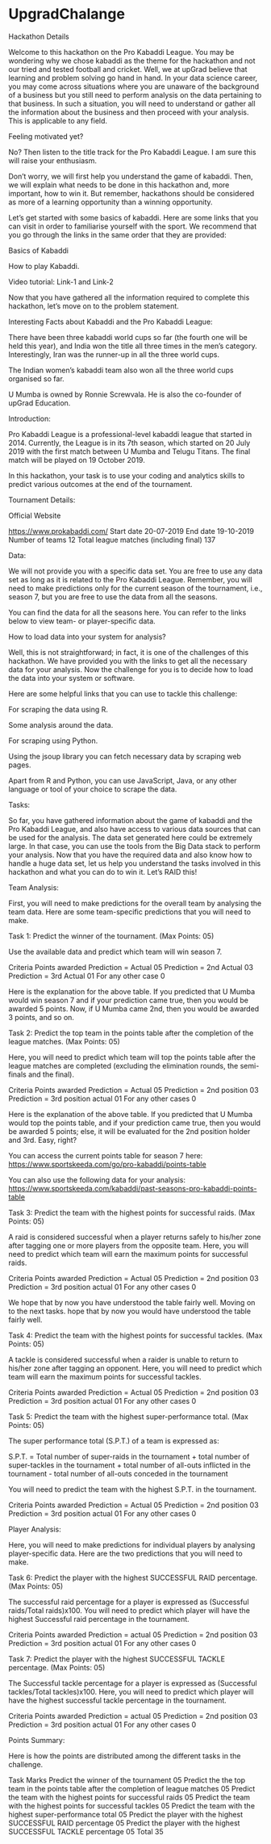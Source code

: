 # UpgradChalange


Hackathon Details
 

Welcome to this hackathon on the Pro Kabaddi League. You may be wondering why we chose kabaddi as the theme for the hackathon and not our tried and tested football and cricket. Well, we at upGrad believe that learning and problem solving go hand in hand. In your data science career, you may come across situations where you are unaware of the background of a business but you still need to perform analysis on the data pertaining to that business. In such a situation, you will need to understand or gather all the information about the business and then proceed with your analysis. This is applicable to any field.

 

Feeling motivated yet? 

 

No? Then listen to the title track for the Pro Kabaddi League. I am sure this will raise your enthusiasm.

 

Don’t worry, we will first help you understand the game of kabaddi. Then, we will explain what needs to be done in this hackathon and, more important, how to win it. But remember, hackathons should be considered as more of a learning opportunity than a winning opportunity.

 

Let’s get started with some basics of kabaddi. Here are some links that you can visit in order to familiarise yourself with the sport. We recommend that you go through the links in the same order that they are provided:

 

Basics of Kabaddi

How to play Kabaddi.

Video tutorial: Link-1 and Link-2

 

Now that you have gathered all the information required to complete this hackathon, let’s move on to the problem statement.

 

Interesting Facts about Kabaddi and the Pro Kabaddi League:

 

There have been three kabaddi world cups so far (the fourth one will be held this year), and India won the title all three times in the men’s category. Interestingly, Iran was the runner-up in all the three world cups.

The Indian women’s kabaddi team also won all the three world cups organised so far.

U Mumba is owned by Ronnie Screwvala. He is also the co-founder of upGrad Education. 

 

Introduction:

 

Pro Kabaddi League is a professional-level kabaddi league that started in 2014. Currently, the League is in its 7th season, which started on 20 July 2019 with the first match between U Mumba and Telugu Titans. The final match will be played on 19 October 2019.

 

In this hackathon, your task is to use your coding and analytics skills to predict various outcomes at the end of the tournament.

 

Tournament Details:

Official Website

https://www.prokabaddi.com/
Start date	20-07-2019
End date	19-10-2019
Number of teams	12
Total league matches (including final)	137
 

 

Data:

 

We will not provide you with a specific data set. You are free to use any data set as long as it is related to the Pro Kabaddi League. Remember, you will need to make predictions only for the current season of the tournament, i.e., season 7, but you are free to use the data from all the seasons.

 

You can find the data for all the seasons  here. You can refer to the links below to view team- or player-specific data.

 

 

How to load data into your system for analysis?

 

Well, this is not straightforward; in fact, it is one of the challenges of this hackathon. We have provided you with the links to get all the necessary data for your analysis. Now the challenge for you is to decide how to load the data into your system or software. 

 

Here are some helpful links that you can use to tackle this challenge:

For scraping the data using R.

Some analysis around the data.

For scraping using Python.

Using the jsoup library you can fetch necessary data by scraping  web pages.

 

Apart from R and Python, you can use JavaScript, Java, or any other language or tool of your choice to scrape the data.

 

Tasks:

 

So far, you have gathered information about the game of kabaddi and the Pro Kabaddi League, and also have access to various data sources that can be used for the analysis. The data set generated here could be extremely large. In that case, you can use the tools from the Big Data stack to perform your analysis. Now that you have the required data and also know how to handle a huge data set, let us help you understand the tasks involved in this hackathon and what you can do to win it. Let’s RAID this!

 

Team Analysis:

 

First, you will need to make predictions for the overall team by analysing the team data. Here are some team-specific predictions that you will need to make. 

 

Task 1: Predict the winner of the tournament. (Max Points: 05)

 

Use the available data and predict which team will win season 7.

 

Criteria	Points awarded
Prediction = Actual	05
Prediction = 2nd Actual	03
Prediction = 3rd Actual	01
For any other case	0
 

Here is the explanation for the above table. If you predicted that U Mumba would win season 7 and if your prediction came true, then you would be awarded 5 points. Now, if U Mumba came 2nd, then you would be awarded 3 points, and so on.

 

Task 2: Predict the top team in the points table after the completion of the league matches. (Max Points: 05)

 

Here, you will need to predict which team will top the points table after the league matches are completed (excluding the elimination rounds, the semi-finals and the final).

 

Criteria	Points awarded
Prediction = Actual	05
Prediction = 2nd position	03
Prediction = 3rd position actual	01
For any other cases	0
 

 

Here is the explanation of the above table. If you predicted that U Mumba would top the points table, and if your prediction came true, then you would be awarded 5 points; else, it will be evaluated for the 2nd position holder and 3rd. Easy, right?

 

You can access the current points table for season 7 here: https://www.sportskeeda.com/go/pro-kabaddi/points-table

You can also use the following data for your analysis: https://www.sportskeeda.com/kabaddi/past-seasons-pro-kabaddi-points-table

 

Task 3: Predict the team with the highest points for successful raids. (Max Points: 05)

 

A raid is considered successful when a player returns safely to his/her zone after tagging one or more players from the opposite team. Here, you will need to predict which team will earn the maximum points for successful raids. 

 

Criteria	Points awarded
Prediction = Actual	05
Prediction = 2nd position	03
Prediction = 3rd position actual	01
For any other cases	0
 

 

We hope that by now you have understood the table fairly well. Moving on to the next tasks. hope that by now you would have understood the table fairly well.

 

 

Task 4: Predict the team with the highest points for successful tackles. (Max Points: 05)

 

A tackle is considered successful when a raider is unable to return to his/her zone after tagging an opponent. Here, you will need to predict which team will earn the maximum points for successful tackles.

 

Criteria	Points awarded
Prediction = Actual	05
Prediction = 2nd position	03
Prediction = 3rd position actual	01
For any other cases	0
 

Task 5: Predict the team with the highest super-performance total. (Max Points: 05)

 

The super performance total (S.P.T.) of a team is expressed as:

 

S.P.T. = Total number of super-raids in the tournament + total number of super-tackles in the tournament + total number of all-outs inflicted in the tournament - total number of all-outs conceded in the tournament

 

You will need to predict the team with the highest S.P.T. in the tournament.

 

Criteria	Points awarded
Prediction = Actual	05
Prediction = 2nd position	03
Prediction = 3rd position actual	01
For any other cases	0
 

 

Player Analysis:

 

Here, you will need to make predictions for individual players by analysing player-specific data. Here are the two predictions that you will need to make.

 

Task 6: Predict the player with the highest SUCCESSFUL RAID percentage. (Max Points: 05)

 

The successful raid percentage for a player is expressed as (Successful raids/Total raids)x100. You will need to predict which player will have the highest Successful raid percentage in the tournament.

 

Criteria	Points awarded
Prediction = actual	05
Prediction = 2nd position	03
Prediction = 3rd position actual	01
For any other cases	0
 

 

Task 7: Predict the player with the highest SUCCESSFUL TACKLE percentage. (Max Points: 05)

 

The Successful tackle percentage  for a player is expressed as (Successful tackles/Total tackles)x100. Here, you will need to predict which player will have the highest successful tackle percentage in the tournament.

 

Criteria	Points awarded
Prediction = actual	05
Prediction = 2nd position	03
Prediction = 3rd position actual	01
For any other cases	0
 

 

Points Summary:

 

Here is how the points are distributed among the different tasks in the challenge.

 

 

Task	Marks
Predict the winner of the tournament	05
Predict the the top team in the points table after the completion of league matches	05
Predict the team with the highest points for successful raids	05
Predict the team with the highest points for successful tackles	05
Predict the team with the highest super-performance total	05
Predict the player with the highest SUCCESSFUL RAID percentage	05
Predict the player with the highest SUCCESSFUL TACKLE percentage	05
Total	35
 
